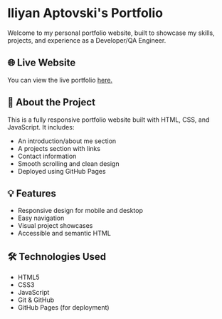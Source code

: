 # Iliyan Aptovski's Portfolio

Welcome to my personal portfolio website, built to showcase my skills, projects, and experience as a Developer/QA Engineer.

## 🌐 Live Website
You can view the live portfolio  <a href="https://iliyanaptovski.github.io/Iliyan_Aptovski-s_Portfolio/" target="_blank" rel="noopener noreferrer">here.</a>

## 📁 About the Project

This is a fully responsive portfolio website built with HTML, CSS, and JavaScript. It includes:

- An introduction/about me section
- A projects section with links
- Contact information
- Smooth scrolling and clean design
- Deployed using GitHub Pages

## 💡 Features

- Responsive design for mobile and desktop
- Easy navigation
- Visual project showcases
- Accessible and semantic HTML

## 🛠 Technologies Used

- HTML5
- CSS3
- JavaScript
- Git & GitHub
- GitHub Pages (for deployment)
